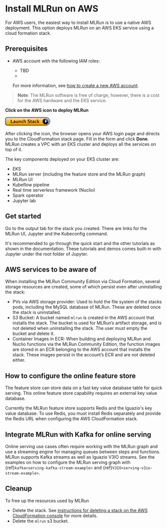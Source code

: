 # Install MLRun on AWS

For AWS users, the easiest way to install MLRun is to use a native AWS deployment. This option deploys MLRun on an AWS EKS service using a cloud formation stack.

## Prerequisites

- AWS account with the following IAM roles:
  - TBD
  -

  For more information, see [how to create a new AWS account](https://aws.amazon.com/premiumsupport/knowledge-center/create-and-activate-aws-account/).


> **Note**: The MLRun software is free of charge, however, there is a cost for the AWS hardware and the EKS service.


**Click on the AWS icon to deploy MLRun**

<a href="https://us-east-1.console.aws.amazon.com/cloudformation/home?region=us-east-1#/stacks/quickcreate?templateUrl=https%3A%2F%2Fmlrun-kit-alexp.s3.us-east-2.amazonaws.com%2Fquickstart-amazon-eks%2Ftemplates%2Figuazio-mlrun-kit-entrypoint-new-vpc.template.yaml&stackName=MLrun-community%20&param_AdditionalEKSAdminUserArn=&param_AvailabilityZones%5B%5D=&param_ClusterDomain=&param_DeployMLRunKit=true&param_EKSClusterName=&param_KeyPairName=&param_MLrunKitVersion=&param_NodeInstanceFamily=Standard&param_NodeInstanceType=m5.2xlarge&param_NumberOfAZs=3&param_NumberOfNodes=3&param_ProvisionBastionHost=Disabled&param_RegistryDomainName=index.docker.io&param_RegistryEmail=&param_RegistrySuffix=%2Fv1%2F&param_RegistryUsername=&param_RemoteAccessCIDR="><img src="../_static/images/aws_launch_stack.png"></img></a>

After clicking the icon, the browser opens your AWS login page and directs you to the CloudFormation stack page. Fill in the form and click **Done**. MLRun creates a VPC with an EKS cluster and deploys all the services on top of it.

The key components deployed on your EKS cluster are:

* EKS 
* MLRun server (including the feature store and the MLRun graph)
* MLRun UI
* Kubeflow pipeline
* Real time serverless framework  (Nuclio)
* Spark operator
* Jupyter lab

## Get started
Go to the output tab for the stack you created. There are links for the MLRun UI, Jupyter and the Kubeconfig command.

It's recommended to go through the quick start and the other tutorials as shown in the documentation. These tutorials and demos comes built-in with Jupyter under the root folder of Jupyter.

## AWS services to be aware of

When installing the MLRun Community Edition via Cloud Formation, several storage resources are created, some of which persist even after uninstalling the stack:
- PVs via AWS storage provider: Used to hold the file system of the stacks pods, including the MySQL database of MLRun. These are deleted once the stack is uninstalled.
- S3 Bucket: A bucket named `mlrun` is created in the AWS account that installs the stack. The bucket is used for MLRun’s artifact storage, and is not deleted when uninstalling the stack. The user must empty the bucket and delete it.
- Container Images in ECR: When building and deploying MLRun and Nuclio functions via the MLRun Community Edition, the function images are stored in an ECR belonging to the AWS account that installs the stack. These images persist in the account’s ECR and are not deleted either.

## How to configure the online feature store

The feature store can store data on a fast key value database table for quick serving. This online feature store capability requires an external key value database.

Currently the MLRun feature store supports Redis and the Iguazio's key value database. To use Redis, you must install Redis separately and provide the Redis URL when configuring the AWS CloudFormation stack.

## Integrate MLRun with Kafka for online serving

Online serving use cases often require working with the MLRun graph and use a streaming engine for managing queues between steps and functions. 
MLRun supports Kafka streams as well as Iguazio V3IO streams. 
See the examples on how to configure the MLRun serving graph with {ref}`kafka<serving-kafka-stream-example>` and {ref}`V3IO<serving-v3io-stream-example>`.

## Cleanup

To free up the resources used by MLRun

- Delete the stack. See [instructions for deleting a stack on the AWS CloudFormation console](https://docs.aws.amazon.com/AWSCloudFormation/latest/UserGuide/cfn-console-delete-stack.html) for more details.
- Delete the `mlrun` s3 bucket.
